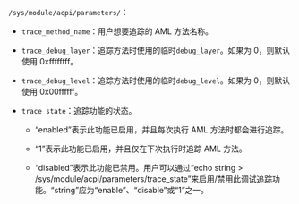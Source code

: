 `/sys/module/acpi/parameters/`：

- `trace_method_name`：用户想要追踪的 AML 方法名称。

- `trace_debug_layer`：追踪方法时使用的临时`debug_layer`。如果为 0，则默认使用 0xffffffff。

- `trace_debug_level`：追踪方法时使用的临时`debug_level`。如果为 0，则默认使用 0x00ffffff。

- `trace_state`：追踪功能的状态。

    - “enabled”表示此功能已启用，并且每次执行 AML 方法时都会进行追踪。

    - “1”表示此功能已启用，并且仅在下次执行时追踪 AML 方法。

    - “disabled”表示此功能已禁用。用户可以通过“echo string > /sys/module/acpi/parameters/trace_state”来启用/禁用此调试追踪功能。“string”应为“enable”、“disable”或“1”之一。